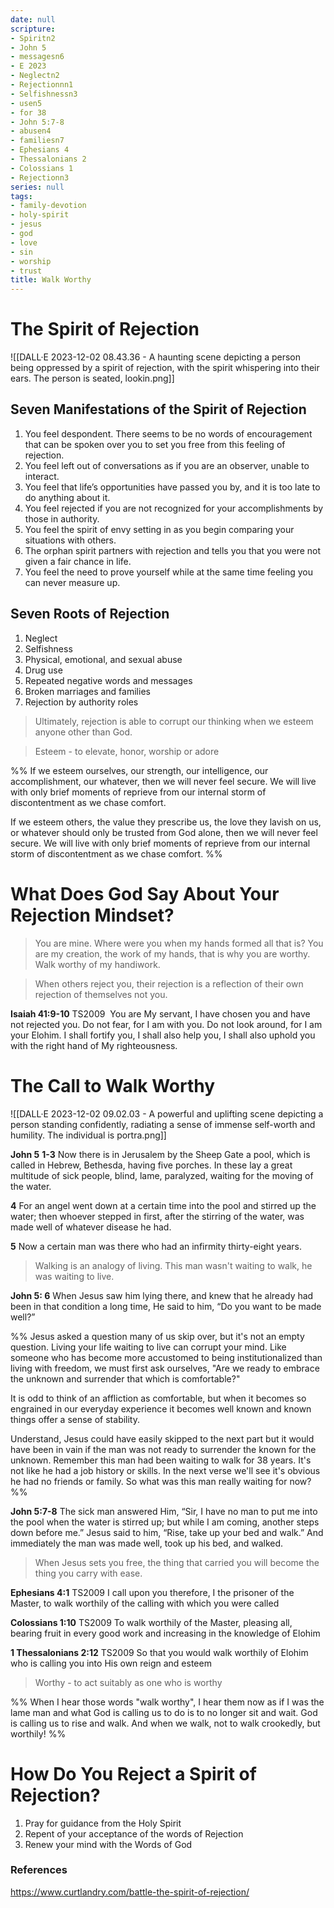 ```yaml
---
date: null
scripture:
- Spiritn2
- John 5
- messagesn6
- E 2023
- Neglectn2
- Rejectionnn1
- Selfishnessn3
- usen5
- for 38
- John 5:7-8
- abusen4
- familiesn7
- Ephesians 4
- Thessalonians 2
- Colossians 1
- Rejectionn3
series: null
tags:
- family-devotion
- holy-spirit
- jesus
- god
- love
- sin
- worship
- trust
title: Walk Worthy
---
```



# The Spirit of Rejection

![[DALL·E 2023-12-02 08.43.36 - A haunting scene depicting a person being oppressed by a spirit of rejection, with the spirit whispering into their ears. The person is seated, lookin.png]]

## Seven Manifestations of the Spirit of Rejection

1. You feel despondent. There seems to be no words of encouragement that can be spoken over you to set you free from this feeling of rejection. 
2. You feel left out of conversations as if you are an observer, unable to interact.
3. You feel that life’s opportunities have passed you by, and it is too late to do anything about it. 
4. You feel rejected if you are not recognized for your accomplishments by those in authority. 
5. You feel the spirit of envy setting in as you begin comparing your situations with others. 
6. The orphan spirit partners with rejection and tells you that you were not given a fair chance in life. 
7. You feel the need to prove yourself while at the same time feeling you can never measure up.

## Seven Roots of Rejection

1. Neglect
2. Selfishness
3. Physical, emotional, and sexual abuse
4. Drug use
5. Repeated negative words and messages
6. Broken marriages and families
7. Rejection by authority roles


> Ultimately, rejection is able to corrupt our thinking when we esteem anyone other than God. 

> Esteem - to elevate, honor, worship or adore

%% If we esteem ourselves, our strength, our intelligence, our accomplishment, our whatever, then we will never feel secure. We will live with only brief moments of reprieve from our internal storm of discontentment as we chase comfort.

If we esteem others, the value they prescribe us, the love they lavish on us, or whatever should only be trusted from God alone, then we will never feel secure. We will live with only brief moments of reprieve from our internal storm of discontentment as we chase comfort. %%


# What Does God Say About Your Rejection Mindset?

> You are mine. Where were you when my hands formed all that is? You are my creation, the work of my hands, that is why you are worthy. Walk worthy of my handiwork.

> When others reject you, their rejection is a reflection of their own rejection of themselves not you.

**Isaiah‬ ‭41:9-10** TS2009 
You are My servant, I have chosen you and have not rejected you. Do not fear, for I am with you. Do not look around, for I am your Elohim. I shall fortify you, I shall also help you, I shall also uphold you with the right hand of My righteousness.

# The Call to Walk Worthy

![[DALL·E 2023-12-02 09.02.03 - A powerful and uplifting scene depicting a person standing confidently, radiating a sense of immense self-worth and humility. The individual is portra.png]]

**John 5**
**1-3** Now there is in Jerusalem by the Sheep Gate a pool, which is called in Hebrew, Bethesda, having five porches. In these lay a great multitude of sick people, blind, lame, paralyzed, waiting for the moving of the water. 

**4** For an angel went down at a certain time into the pool and stirred up the water; then whoever stepped in first, after the stirring of the water, was made well of whatever disease he had. 

**5** Now a certain man was there who had an infirmity thirty-eight years. 

> Walking is an analogy of living. This man wasn't waiting to walk, he was waiting to live.

**John 5: 6** 
When Jesus saw him lying there, and knew that he already had been in that condition a long time, He said to him, “Do you want to be made well?”

%% Jesus asked a question many of us skip over, but it's not an empty question. Living your life waiting to live can corrupt your mind. Like someone who has become more accustomed to being institutionalized than living with freedom, we must first ask ourselves, "Are we ready to embrace the unknown and surrender that which is comfortable?"

It is odd to think of an affliction as comfortable, but when it becomes so engrained in our everyday experience it becomes well known and known things offer a sense of stability.

Understand, Jesus could have easily skipped to the next part but it would have been in vain if the man was not ready to surrender the known for the unknown. Remember this man had been waiting to walk for 38 years. It's not like he had a job history or skills. In the next verse we'll see it's obvious he had no friends or family. So what was this man really waiting for now? %%

**John 5:7-8**
The sick man answered Him, “Sir, I have no man to put me into the pool when the water is stirred up; but while I am coming, another steps down before me.” Jesus said to him, “Rise, take up your bed and walk.” And immediately the man was made well, took up his bed, and walked.

> When Jesus sets you free, the thing that carried you will become the thing you carry with ease.


**Ephesians 4:1** TS2009
I call upon you therefore, I the prisoner of the Master, to walk worthily of the calling with which you were called

**Colossians 1:10** TS2009
To walk worthily of the Master, pleasing all, bearing fruit in every good work and increasing in the knowledge of Elohim

**1 Thessalonians 2:12** TS2009
So that you would walk worthily of Elohim who is calling you into His own reign and esteem

> Worthy - to act suitably as one who is worthy

%% When I hear those words "walk worthy", I hear them now as if I was the lame man and what God is calling us to do is to no longer sit and wait. God is calling us to rise and walk. And when we walk, not to walk crookedly, but worthily! %%

# How Do You Reject a Spirit of Rejection?

1. Pray for guidance from the Holy Spirit
2. Repent of your acceptance of the words of Rejection
3. Renew your mind with the Words of God

### References
https://www.curtlandry.com/battle-the-spirit-of-rejection/